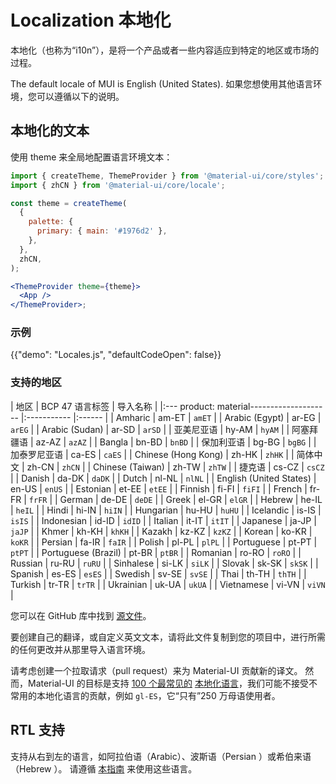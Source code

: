 # Localization 本地化

<p class="description">本地化（也称为“i10n”），是将一个产品或者一些内容适应到特定的地区或市场的过程。</p>

The default locale of MUI is English (United States). 如果您想使用其他语言环境，您可以遵循以下的说明。

## 本地化的文本

使用 theme 来全局地配置语言环境文本：

```jsx
import { createTheme, ThemeProvider } from '@material-ui/core/styles';
import { zhCN } from '@material-ui/core/locale';

const theme = createTheme(
  {
    palette: {
      primary: { main: '#1976d2' },
    },
  },
  zhCN,
);

<ThemeProvider theme={theme}>
  <App />
</ThemeProvider>;
```

### 示例

{{"demo": "Locales.js", "defaultCodeOpen": false}}

### 支持的地区

| 地区 | BCP 47 语言标签 | 导入名称 |
|:---
product: material-------------------- |:----------- |:------ |
| Amharic | am-ET | `amET` |
| Arabic (Egypt) | ar-EG | `arEG` |
| Arabic (Sudan) | ar-SD | `arSD` |
| 亚美尼亚语 | hy-AM | `hyAM` |
| 阿塞拜疆语 | az-AZ | `azAZ` |
| Bangla | bn-BD | `bnBD` |
| 保加利亚语 | bg-BG | `bgBG` |
| 加泰罗尼亚语 | ca-ES | `caES` |
| Chinese (Hong Kong) | zh-HK | `zhHK` |
| 简体中文 | zh-CN | `zhCN` |
| Chinese (Taiwan) | zh-TW | `zhTW` |
| 捷克语 | cs-CZ | `csCZ` |
| Danish | da-DK | `daDK` |
| Dutch | nl-NL | `nlNL` |
| English (United States) | en-US | `enUS` |
| Estonian | et-EE | `etEE` |
| Finnish | fi-FI | `fiFI` |
| French | fr-FR | `frFR` |
| German | de-DE | `deDE` |
| Greek | el-GR | `elGR` |
| Hebrew | he-IL | `heIL` |
| Hindi | hi-IN | `hiIN` |
| Hungarian | hu-HU | `huHU` |
| Icelandic | is-IS | `isIS` |
| Indonesian | id-ID | `idID` |
| Italian | it-IT | `itIT` |
| Japanese | ja-JP | `jaJP` |
| Khmer | kh-KH | `khKH` |
| Kazakh | kz-KZ | `kzKZ` |
| Korean | ko-KR | `koKR` |
| Persian | fa-IR | `faIR` |
| Polish | pl-PL | `plPL` |
| Portuguese | pt-PT | `ptPT` |
| Portuguese (Brazil) | pt-BR | `ptBR` |
| Romanian | ro-RO | `roRO` |
| Russian | ru-RU | `ruRU` |
| Sinhalese | si-LK | `siLK` |
| Slovak | sk-SK | `skSK` |
| Spanish | es-ES | `esES` |
| Swedish | sv-SE | `svSE` |
| Thai | th-TH | `thTH` |
| Turkish | tr-TR | `trTR` |
| Ukrainian | uk-UA | `ukUA` |
| Vietnamese | vi-VN | `viVN` |

<!-- #default-branch-switch -->

您可以在 GitHub 库中找到 [源文件](https://github.com/mui/material-ui/blob/master/packages/mui-material/src/locale/index.ts)。

要创建自己的翻译，或自定义英文文本，请将此文件复制到您的项目中，进行所需的任何更改并从那里导入语言环境。

请考虑创建一个拉取请求（pull request）来为 Material-UI 贡献新的译文。 然而，Material-UI 的目标是支持 [100 个最常见的](https://en.wikipedia.org/wiki/List_of_languages_by_number_of_native_speakers) [本地化语言](https://www.ethnologue.com/guides/ethnologue200)，我们可能不接受不常用的本地化语言的贡献，例如 `gl-ES`，它“只有”250 万母语使用者。

## RTL 支持

支持从右到左的语言，如阿拉伯语（Arabic）、波斯语（Persian ）或希伯来语（Hebrew ）。 请遵循 [本指南](/guides/right-to-left/) 来使用这些语言。
